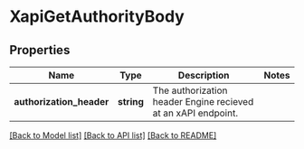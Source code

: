 # XapiGetAuthorityBody

## Properties
Name | Type | Description | Notes
------------ | ------------- | ------------- | -------------
**authorization_header** | **string** | The authorization header Engine recieved at an xAPI endpoint. | 

[[Back to Model list]](../README.md#documentation-for-models) [[Back to API list]](../README.md#documentation-for-api-endpoints) [[Back to README]](../README.md)


